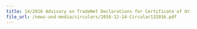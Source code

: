 ```yaml
---
title: 14/2016 Advisory on TradeNet Declarations for Certificate of Origin
file_url: /news-and-media/circulars/2016-12-14-Circular132016.pdf
---
```

